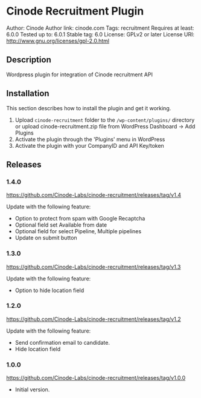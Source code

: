 # Cinode Recruitment Plugin
Author: Cinode
Author link: cinode.com
Tags: recruitment
Requires at least: 6.0.0
Tested up to: 6.0.1
Stable tag: 6.0
License: GPLv2 or later
License URI: http://www.gnu.org/licenses/gpl-2.0.html

## Description
Wordpress plugin for integration of Cinode recruitment API

## Installation
This section describes how to install the plugin and get it working.

1. Upload `cinode-recruitment` folder to the `/wp-content/plugins/` directory or upload cinode-recruitment.zip file from WordPress Dashboard -> Add Plugins
2. Activate the plugin through the 'Plugins' menu in WordPress
3. Activate the plugin with your CompanyID and API Key/token

## Releases

### 1.4.0
https://github.com/Cinode-Labs/cinode-recruitment/releases/tag/v1.4

Update with the following feature:
* Option to protect from spam with Google Recaptcha
* Optional field set Available from date
* Optional field for select Pipeline, Multiple pipelines
* Update on submit button

### 1.3.0
https://github.com/Cinode-Labs/cinode-recruitment/releases/tag/v1.3

Update with the following feature:
* Option to hide location field

### 1.2.0
https://github.com/Cinode-Labs/cinode-recruitment/releases/tag/v1.2

Update with the following feature:

* Send confirmation email to candidate.
* Hide location field
### 1.0.0
https://github.com/Cinode-Labs/cinode-recruitment/releases/tag/v1.0.0

* Initial version.

